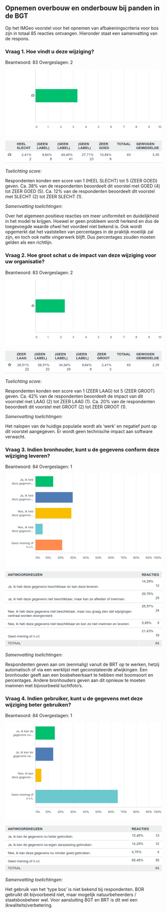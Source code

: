 ## Opnemen overbouw en onderbouw bij panden in de BGT

Op het IMGeo voorstel voor het opnemen van afbakeningscriteria voor bos zijn in
totaal 85 reacties ontvangen. Hieronder staat een samenvatting van de respons.

### Vraag 1. Hoe vindt u deze wijziging?

Beantwoord: 83 Overgeslagen: 2

![chart2455448360.png](media/4e52c45f74aa761fab56a2c5bc80b0bc.png)

![table2455448360.png](media/431a1927d27a1688cfd49f2279a0865b.png)

*Toelichting score:*

Respondenten konden een score van 1 (HEEL SLECHT) tot 5 (ZEER GOED) geven. Ca.
38% van de respondenten beoordeelt dit voorstel met GOED (4) tot ZEER GOED (5).
Ca. 12% van de respondenten beoordeelt dit voorstel met SLECHT (2) tot ZEER
SLECHT (1).

*Samenvatting toelichtingen:*

Over het algemeen positieve reacties om meer uniformiteit en duidelijkheid in
het model te krijgen. Hoewel er geen probleem wordt herkend en dus de
toegevoegde waarde ofwel het voordeel niet bekend is. Ook wordt opgemerkt dat
het vaststellen van percentages in de praktijk moeilijk zal zijn, en toch ook
natte vingerwerk blijft. Dus percentages zouden moeten gelden als een richtlijn.

### Vraag 2. Hoe groot schat u de impact van deze wijziging voor uw organisatie?

Beantwoord: 83 Overgeslagen: 2

![chart2455449040.png](media/ca1a21836e9a39bac38e96fbd63a116f.png)

![table2455449040.png](media/9e014cb78bf267e7bc4d34c45346ab16.png)

*Toelichting score:*

Respondenten konden een score van 1 (ZEER LAAG) tot 5 (ZEER GROOT) geven. Ca.
42% van de respondenten beoordeelt de impact van dit voorrstel met LAAG (2) tot
ZEER LAAG (1). Ca. 20% van de respondenten beoordeelt dit voorstel met GROOT (2)
tot ZEER GROOT (1).

*Samenvatting toelichtingen:*

Het nalopen van de huidige populatie wordt als ‘werk’ en negatief punt op dit
voorstel aangegeven. Er wordt geen technische impact aan software verwacht.

### Vraag 3. Indien bronhouder, kunt u de gegevens conform deze wijziging leveren?

Beantwoord: 84 Overgeslagen: 1

![chart2455449490.png](media/e6ed0553ffd2fbb22a246adfad09e94c.png)

![table2455449490.png](media/df96008a2145b0bc8d3e8c00c9b7e226.png)

*Samenvatting toelichtingen:*

Respondenten geven aan om (eenmalig) vanuit de BRT op te werken, hetzij
automatisch of via een werklijst met geconstateerde afwijkingen. Een bronhouder
geeft aan een bosbeheerkaart te hebben met boomsoort en percentages. Andere
bronhouders geven aan dit opnieuw te moeten inwinnen met bijvoorbeeld
luchtfoto’s.

### Vraag 4. Indien gebruiker, kunt u de gegevens met deze wijziging beter gebruiken?

Beantwoord: 84 Overgeslagen: 1

![chart2455449760.png](media/b98491ea305aa840137c1880cf18bffc.png)

![table2455449760.png](media/176384b8678f7edf6e2721e48cf8cafd.png)

*Samenvatting toelichtingen:*

Het gebruik van het ‘type bos’ is niet bekend bij respondenten. BOR gebruikt dit
bijvoorbeeld niet, maar mogelijk natuurbeheerders / staatsbosbeheer wel. Voor
aansluiting BGT en BRT is dit wel een (kwaliteits)verbetering.

